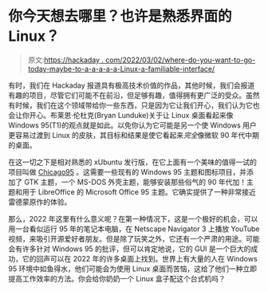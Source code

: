 # 你今天想去哪里？也许是熟悉界面的 Linux？

> 原文:[https://hackaday . com/2022/03/02/where-do-you-want-to-go-today-maybe-to-a-a-a-a-a-Linux-a-familiable-interface/](https://hackaday.com/2022/03/02/where-do-you-want-to-go-today-perhaps-to-a-linux-with-a-familiar-interface/)

有时，我们在 Hackaday 报道具有极高技术价值的作品，其他时候，我们会报道有趣的项目，尽管它们可能不在前沿，但足够有趣，值得拥有更广泛的受众。虽然有时候，我们在这个领域带给你一些东西，只是因为它让我们开心，我们认为它也会让你开心。布莱恩·伦杜克(Bryan Lunduke)关于让 Linux 桌面看起来像 Windows 95(T1)的观点就是如此。以免你认为它可能是另一个使 Windows 用户更容易过渡到 Linux 的皮肤，其目标和结果是使它看起来*完全*像微软 90 年代中期的桌面。

在这一切之下是相对熟悉的 xUbuntu 发行版，在它上面有一个美味的值得一试的项目叫做 [Chicago95](https://github.com/grassmunk/Chicago95) 。这需要一些现有的 Windows 95 主题和图标项目，并添加了 GTK 主题，一个 MS-DOS 外壳主题，能够安装那些俗气的 90 年代加！主题和用于 LibreOffice 的 Microsoft Office 95 主题。它确实提供了一种非常接近雷德蒙原作的体验。

那么，2022 年这里有什么意义呢？在第一种情况下，这是一个极好的机会，可以用一台看似运行 95 年的笔记本电脑，在 Netscape Navigator 3 上播放 YouTube 视频，来吸引开源爱好者朋友。但是除了玩笑之外，它还有一个严肃的用途。可能会有许多针对 Windows 95 的批评，但可以肯定地说，它的 GUI 是一个巨大的成功，它的回声可以在 2022 年的许多桌面上找到。世界上有大量的人在 Windows 95 环境中如鱼得水，他们可能会为使用 Linux 桌面而苦恼，这给了他们一种立即提高工作效率的方法。你会给你奶奶一个 Linux 盒子配这个台式机吗？
